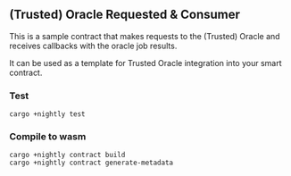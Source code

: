 ## (Trusted) Oracle Requested & Consumer
This is a sample contract that makes requests to the (Trusted) Oracle and receives callbacks with
the oracle job results.

It can be used as a template for Trusted Oracle integration into your smart contract.

### Test
```
cargo +nightly test
```

### Compile to wasm

```
cargo +nightly contract build
cargo +nightly contract generate-metadata
```
